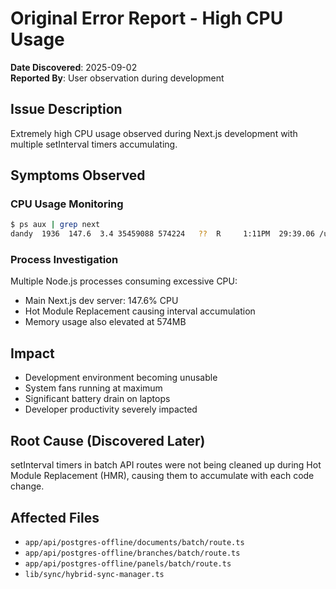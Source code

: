 # Original Error Report - High CPU Usage

**Date Discovered**: 2025-09-02  
**Reported By**: User observation during development

## Issue Description
Extremely high CPU usage observed during Next.js development with multiple setInterval timers accumulating.

## Symptoms Observed

### CPU Usage Monitoring
```bash
$ ps aux | grep next
dandy  1936  147.6  3.4 35459088 574224   ??  R     1:11PM  29:39.06 /usr/local/bin/node /Users/dandy/Downloads/annotation_project/annotation-backup/node_modules/.bin/next dev -p 3001
```

### Process Investigation
Multiple Node.js processes consuming excessive CPU:
- Main Next.js dev server: 147.6% CPU
- Hot Module Replacement causing interval accumulation
- Memory usage also elevated at 574MB

## Impact
- Development environment becoming unusable
- System fans running at maximum
- Significant battery drain on laptops
- Developer productivity severely impacted

## Root Cause (Discovered Later)
setInterval timers in batch API routes were not being cleaned up during Hot Module Replacement (HMR), causing them to accumulate with each code change.

## Affected Files
- `app/api/postgres-offline/documents/batch/route.ts`
- `app/api/postgres-offline/branches/batch/route.ts`
- `app/api/postgres-offline/panels/batch/route.ts`
- `lib/sync/hybrid-sync-manager.ts`